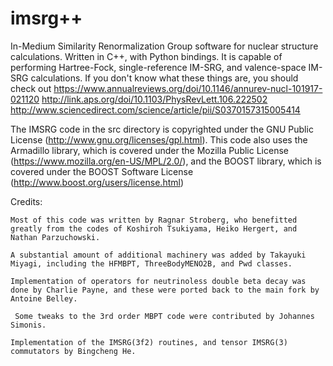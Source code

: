 # imsrg++
In-Medium Similarity Renormalization Group software for nuclear structure calculations. Written in C++, with Python bindings.
It is capable of performing Hartree-Fock, single-reference IM-SRG, and valence-space IM-SRG calculations.
If you don't know what these things are, you should check out
https://www.annualreviews.org/doi/10.1146/annurev-nucl-101917-021120
http://link.aps.org/doi/10.1103/PhysRevLett.106.222502
http://www.sciencedirect.com/science/article/pii/S0370157315005414

The IMSRG code in the src directory is copyrighted under the GNU Public License (http://www.gnu.org/licenses/gpl.html).
This code also uses the Armadillo library, which is covered under the Mozilla Public License (https://www.mozilla.org/en-US/MPL/2.0/), and the BOOST library, which is covered under the BOOST Software License (http://www.boost.org/users/license.html)


Credits:

	Most of this code was written by Ragnar Stroberg, who benefitted greatly from the codes of Koshiroh Tsukiyama, Heiko Hergert, and Nathan Parzuchowski.

	A substantial amount of additional machinery was added by Takayuki Miyagi, including the HFMBPT, ThreeBodyMENO2B, and Pwd classes.

	Implementation of operators for neutrinoless double beta decay was done by Charlie Payne, and these were ported back to the main fork by Antoine Belley.

	 Some tweaks to the 3rd order MBPT code were contributed by Johannes Simonis.

	Implementation of the IMSRG(3f2) routines, and tensor IMSRG(3) commutators by Bingcheng He.

